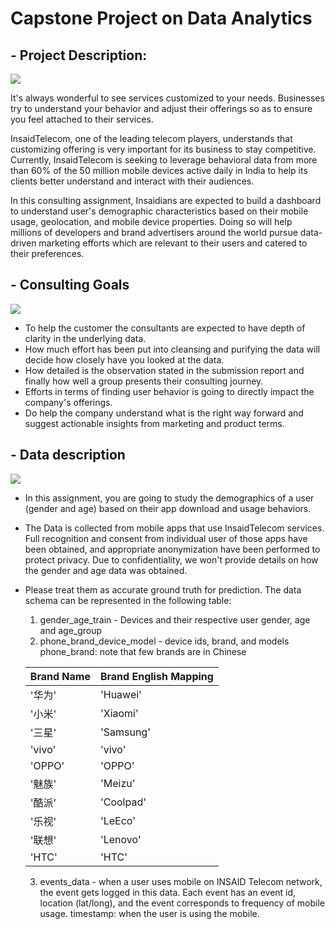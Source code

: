 # Capstone Project on Data Analytics

## - Project Description:
[![](https://github.com/aniacharya/INSAID_Capstone_Project_Team-1033/blob/master/Images/Telecom%20consulting.jpg)](https://github.com/aniacharya/INSAID_Capstone_Project_Team-1033/blob/master/Images/Telecom%20consulting.jpg)

It's always wonderful to see services customized to your needs.
Businesses try to understand your behavior and adjust their offerings
so as to ensure you feel attached to their services.

InsaidTelecom, one of the leading telecom players, understands that customizing offering is very important for its business to stay competitive.
Currently, InsaidTelecom is seeking to leverage behavioral data from more than 60% of the 50 million mobile devices active daily in India to help its clients better understand and interact with their audiences.

In this consulting assignment, Insaidians are expected to build a dashboard to understand user's demographic characteristics based on their mobile usage, geolocation, and mobile device properties. Doing so will help millions of developers and brand advertisers around the world pursue data-driven marketing efforts which are relevant to their users and catered to their preferences.

## - Consulting Goals
[![](https://github.com/aniacharya/INSAID_Capstone_Project_Team-1033/blob/master/Images/goals.jpg)](https://github.com/aniacharya/INSAID_Capstone_Project_Team-1033/blob/master/Images/goals.jpg)
- To help the customer the consultants are expected to have depth of clarity in the underlying data. 
- How much effort has been put into cleansing and purifying the data will decide how closely have you looked at the data.
- How detailed is the observation stated in the submission report and finally how well a group presents their consulting journey.
- Efforts in terms of finding user behavior is going to directly impact the company's offerings.
- Do help the company understand what is the right way forward and suggest actionable insights from marketing and product terms.

## - Data description
[![](https://github.com/aniacharya/INSAID_Capstone_Project_Team-1033/blob/master/Images/data1.jpg)](https://github.com/aniacharya/INSAID_Capstone_Project_Team-1033/blob/master/Images/data1.jpg)
- In this assignment, you are going to study the demographics of a user (gender and age) based on their app download and usage behaviors.
- The Data is collected from mobile apps that use InsaidTelecom services. Full recognition and consent from individual user of those apps have been obtained, and appropriate anonymization have been performed to protect privacy. Due to confidentiality, we won't provide details on how the gender and age data was obtained.
- Please treat them as accurate ground truth for prediction. The data schema can be represented in the following table:
	1. gender_age_train - Devices and their respective user gender, age and age_group
	2.  phone_brand_device_model - device ids, brand, and models phone_brand: note that few brands are in Chinese
	
	|  Brand Name |  Brand English Mapping |
	| ------------ | ------------ |
	|  '华为' | 'Huawei'  |
	|  '小米' | 'Xiaomi'  |
	| '三星'  | 'Samsung'  |
	|  'vivo' | 'vivo'  |
	| 'OPPO'  | 'OPPO'  |
	| '魅族'  | 'Meizu'  |
	| '酷派'  | 'Coolpad'  |
	|  '乐视' | 'LeEco'  |
	| '联想'  |  'Lenovo' |
	|'HTC'   | 'HTC'  |
	
	3. events_data - when a user uses mobile on INSAID Telecom network, the event gets logged in this data. Each event has an event id, location (lat/long), and the event corresponds to frequency of mobile usage. timestamp: when the user is using the mobile.

